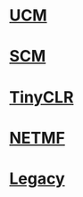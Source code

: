 # [UCM](hardware/ucm/intro.md)
# [SCM](hardware/scm/intro.md)
# [TinyCLR](software/tinyclr/intro.md)
# [NETMF](software/netmf/intro.md)
# [Legacy](hardware/legacy/intro.md)
